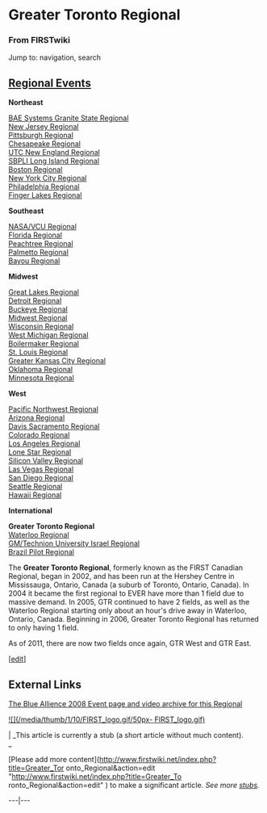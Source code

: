 
# Greater Toronto Regional

### From FIRSTwiki

Jump to: navigation, search

[Regional Events](/index.php/Index_of_Regionals "Index of Regionals" )  
---  
  
**Northeast**  

[BAE Systems Granite State
Regional](/index.php/BAE_Systems_Granite_State_Regional "BAE Systems Granite
State Regional" )  
[New Jersey Regional](/index.php/New_Jersey_Regional "New Jersey Regional" )  
[Pittsburgh Regional](/index.php/Pittsburgh_Regional "Pittsburgh Regional" )  
[Chesapeake Regional](/index.php/Chesapeake_Regional "Chesapeake Regional" )  
[UTC New England Regional](/index.php/UTC_New_England_Regional "UTC New
England Regional" )  
[SBPLI Long Island Regional](/index.php/SBPLI_Long_Island_Regional "SBPLI Long
Island Regional" )  
[Boston Regional](/index.php/Boston_Regional "Boston Regional" )  
[New York City Regional](/index.php/New_York_City_Regional "New York City
Regional" )  
[Philadelphia Regional](/index.php/Philadelphia_Regional "Philadelphia
Regional" )  
[Finger Lakes Regional](/index.php/Finger_Lakes_Regional "Finger Lakes
Regional" )  

**Southeast**  

[NASA/VCU Regional](/index.php/NASA/VCU_Regional "NASA/VCU Regional" )  
[Florida Regional](/index.php/Florida_Regional "Florida Regional" )  
[Peachtree Regional](/index.php/Peachtree_Regional "Peachtree Regional" )  
[Palmetto Regional](/index.php/Palmetto_Regional "Palmetto Regional" )  
[Bayou Regional](/index.php/Bayou_Regional "Bayou Regional" )  

**Midwest**  

[Great Lakes Regional](/index.php/Great_Lakes_Regional "Great Lakes Regional"
)  
[Detroit Regional](/index.php/Detroit_Regional "Detroit Regional" )  
[Buckeye Regional](/index.php/Buckeye_Regional "Buckeye Regional" )  
[Midwest Regional](/index.php/Midwest_Regional "Midwest Regional" )  
[Wisconsin Regional](/index.php/Wisconsin_Regional "Wisconsin Regional" )  
[West Michigan Regional](/index.php/West_Michigan_Regional "West Michigan
Regional" )  
[Boilermaker Regional](/index.php/Boilermaker_Regional "Boilermaker Regional"
)  
[St. Louis Regional](/index.php/St._Louis_Regional "St. Louis Regional" )  
[Greater Kansas City Regional](/index.php/Greater_Kansas_City_Regional
"Greater Kansas City Regional" )  
[Oklahoma Regional](/index.php/Oklahoma_Regional "Oklahoma Regional" )  
[Minnesota Regional](/index.php/Minnesota_Regional "Minnesota Regional" )  

**West**  

[Pacific Northwest Regional](/index.php/Pacific_Northwest_Regional "Pacific
Northwest Regional" )  
[Arizona Regional](/index.php/Arizona_Regional "Arizona Regional" )  
[Davis Sacramento Regional](/index.php/Davis_Sacramento_Regional "Davis
Sacramento Regional" )  
[Colorado Regional](/index.php/Colorado_Regional "Colorado Regional" )  
[Los Angeles Regional](/index.php/Los_Angeles_Regional "Los Angeles Regional"
)  
[Lone Star Regional](/index.php/Lone_Star_Regional "Lone Star Regional" )  
[Silicon Valley Regional](/index.php/Silicon_Valley_Regional "Silicon Valley
Regional" )  
[Las Vegas Regional](/index.php/Las_Vegas_Regional "Las Vegas Regional" )  
[San Diego Regional](/index.php/San_Diego_Regional "San Diego Regional" )  
[Seattle Regional](/index.php/Seattle_Regional "Seattle Regional" )  
[Hawaii Regional](/index.php/Hawaii_Regional "Hawaii Regional" )  

**International**  

**Greater Toronto Regional**  
[Waterloo Regional](/index.php/Waterloo_Regional "Waterloo Regional" )  
[GM/Technion University Israel
Regional](/index.php/GM/Technion_University_Israel_Regional "GM/Technion
University Israel Regional" )  
[Brazil Pilot Regional](/index.php/Brazil_Pilot_Regional "Brazil Pilot
Regional" )  
  
  
  
The **Greater Toronto Regional**, formerly known as the FIRST Canadian
Regional, began in 2002, and has been run at the Hershey Centre in
Mississauga, Ontario, Canada (a suburb of Toronto, Ontario, Canada). In 2004
it became the first regional to EVER have more than 1 field due to massive
demand. In 2005, GTR continued to have 2 fields, as well as the Waterloo
Regional starting only about an hour's drive away in Waterloo, Ontario,
Canada. Beginning in 2006, Greater Toronto Regional has returned to only
having 1 field.

As of 2011, there are now two fields once again, GTR West and GTR East.

[[edit](/index.php?title=Greater_Toronto_Regional&action=edit&section=1 "Edit
section: External Links" )]

## External Links

[The Blue Allience 2008 Event page and video archive for this
Regional](http://www.thebluealliance.net/tbatv/event.php?eventid=169
"http://www.thebluealliance.net/tbatv/event.php?eventid=169" )

[![](/media/thumb/1/10/FIRST_logo.gif/50px-
FIRST_logo.gif)](/index.php/Image:FIRST_logo.gif "" )

|  _This article is currently a stub (a short article without much content).  
_

[Please add more content](http://www.firstwiki.net/index.php?title=Greater_Tor
onto_Regional&action=edit "http://www.firstwiki.net/index.php?title=Greater_To
ronto_Regional&action=edit" ) to make a significant article. _See more
[stubs](/index.php/Special:Shortpages "Special:Shortpages" )._  
  
---|---  
  
